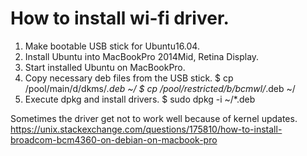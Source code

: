 How to install wi-fi driver.
============================
1. Make bootable USB stick for Ubuntu16.04.
2. Install Ubuntu into MacBookPro 2014Mid, Retina Display.
3. Start installed Ubuntu on MacBookPro.
4. Copy necessary deb files from the USB stick.
   $ cp /pool/main/d/dkms/*.deb ~/
   $ cp /pool/restricted/b/bcmwl/*.deb ~/
5. Execute dpkg and install drivers.
   $ sudo dpkg -i ~/*.deb

Sometimes the driver get not to work well
because of kernel updates.
https://unix.stackexchange.com/questions/175810/how-to-install-broadcom-bcm4360-on-debian-on-macbook-pro